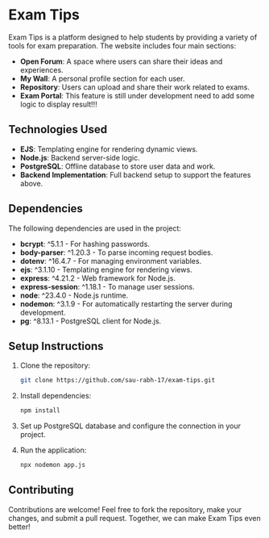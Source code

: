 # Exam Tips

Exam Tips is a platform designed to help students by providing a variety of tools for exam preparation. The website includes four main sections:

- **Open Forum**: A space where users can share their ideas and experiences.
- **My Wall**: A personal profile section for each user.
- **Repository**: Users can upload and share their work related to exams.
- **Exam Portal**: This feature is still under development need to add some logic to display result!!!

## Technologies Used
- **EJS**: Templating engine for rendering dynamic views.
- **Node.js**: Backend server-side logic.
- **PostgreSQL**: Offline database to store user data and work.
- **Backend Implementation**: Full backend setup to support the features above.

## Dependencies
The following dependencies are used in the project:

- **bcrypt**: ^5.1.1 - For hashing passwords.
- **body-parser**: ^1.20.3 - To parse incoming request bodies.
- **dotenv**: ^16.4.7 - For managing environment variables.
- **ejs**: ^3.1.10 - Templating engine for rendering views.
- **express**: ^4.21.2 - Web framework for Node.js.
- **express-session**: ^1.18.1 - To manage user sessions.
- **node**: ^23.4.0 - Node.js runtime.
- **nodemon**: ^3.1.9 - For automatically restarting the server during development.
- **pg**: ^8.13.1 - PostgreSQL client for Node.js.

## Setup Instructions

1. Clone the repository:
   ```bash
   git clone https://github.com/sau-rabh-17/exam-tips.git
2. Install dependencies:
   ```bash
   npm install
3. Set up PostgreSQL database and configure the connection in your project.

4. Run the application:
   ```bash
   npx nodemon app.js

## Contributing
Contributions are welcome! Feel free to fork the repository, make your changes, and submit a pull request. Together, we can make Exam Tips even better!
